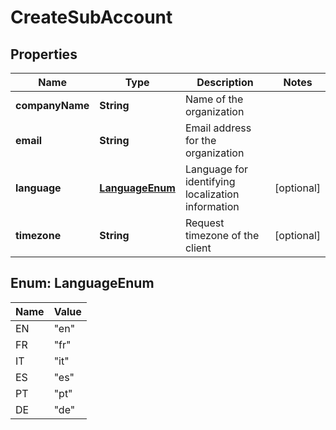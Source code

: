 
# CreateSubAccount

## Properties
Name | Type | Description | Notes
------------ | ------------- | ------------- | -------------
**companyName** | **String** | Name of the organization | 
**email** | **String** | Email address for the organization | 
**language** | [**LanguageEnum**](#LanguageEnum) | Language for identifying localization information |  [optional]
**timezone** | **String** | Request timezone of the client |  [optional]


<a name="LanguageEnum"></a>
## Enum: LanguageEnum
Name | Value
---- | -----
EN | &quot;en&quot;
FR | &quot;fr&quot;
IT | &quot;it&quot;
ES | &quot;es&quot;
PT | &quot;pt&quot;
DE | &quot;de&quot;




